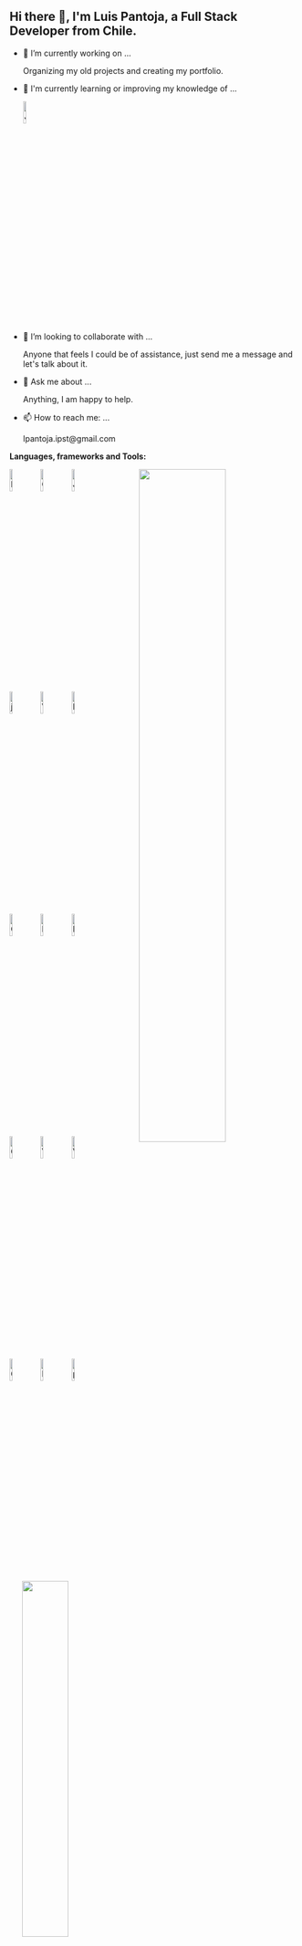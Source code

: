 ## Hi there 👋, I'm Luis Pantoja, a Full Stack Developer from Chile.

<!--
**lpantoja/lpantoja** is a ✨ _special_ ✨ repository because its `README.md` (this file) appears on your GitHub profile.

Here are some ideas to get you started:
-->
- 🔭 I’m currently working on ...
  <p>
    Organizing my old projects and creating my portfolio.
  </p>
- 🌱 I'm currently learning or improving my knowledge of ...
  <p>
    <img src="https://www.vectorlogo.zone/logos/java/java-horizontal.svg" width="10%" alt="Java" />
  <p />
- 👯 I’m looking to collaborate with ...
  <p>
    Anyone that feels I could be of assistance, just send me a message and let's talk about it.
  </p>
<!--
- 🤔 I’m looking for help with ...
-->
- 💬 Ask me about ...
  <p>
    Anything, I am happy to help.
  </p>
- 📫 How to reach me: ...
  <p>
    lpantoja.ipst@gmail.com
  </p>
<!--
- 😄 Pronouns: ...
- ⚡ Fun fact: ...
-->

**Languages, frameworks and Tools:**
<p>
  <img src="https://github-readme-stats-tau-drab.vercel.app/api?username=lpantoja&include_all_commits=true&show_icons=true&theme=dark" width="55%" align="right" />
  <img src="https://www.vectorlogo.zone/logos/w3_html5/w3_html5-ar21.svg" width="10%" alt="HTML5" />
  <img src="https://www.vectorlogo.zone/logos/w3_css/w3_css-ar21.svg" width="10%" alt="Cascading Style Sheets" />
  <img src="https://www.vectorlogo.zone/logos/javascript/javascript-ar21.svg" width="10%" alt="Javascript" />
  <br />
  <img src="https://www.vectorlogo.zone/logos/jquery/jquery-ar21.svg" width="10%" alt="jQuery" />
  <img src="https://www.vectorlogo.zone/logos/microsoft_vb/microsoft_vb-ar21.svg" width="10%" alt="Visual Basic" />
  <img src="https://www.vectorlogo.zone/logos/gnu_bash/gnu_bash-ar21.svg" width="10%" alt="BASH" />
  <br />
  <img src="https://www.vectorlogo.zone/logos/oracle/oracle-ar21.svg" width="10%" alt="Oracle" />
  <img src="https://www.vectorlogo.zone/logos/mysql/mysql-ar21.svg" width="10%" alt="MySQL" />
  <img src="https://www.vectorlogo.zone/logos/mariadb/mariadb-ar21.svg" width="10%" alt="MariaDB" />
  <br />
  <img src="https://www.vectorlogo.zone/logos/git-scm/git-scm-ar21.svg" width="10%" alt="Git" />
  <img src="https://www.vectorlogo.zone/logos/vim/vim-ar21.svg" width="10%" alt="Vim" />
  <img src="https://www.vectorlogo.zone/logos/visualstudio_code/visualstudio_code-ar21.svg" width="10%" alt="Visual Studio Code" />
  <br />
  <img src="https://www.vectorlogo.zone/logos/github/github-ar21.svg" width="10%" alt="GitHub" />
  <img src="https://www.vectorlogo.zone/logos/php/php-ar21.svg" width="10%" alt="PHP" />
  <img src="https://www.vectorlogo.zone/logos/phpmyadmin/phpmyadmin-ar21.svg" width="10%" alt="phpMyAdmin" />
  <br />
  <img src="https://github-readme-stats.vercel.app/api/top-langs?username=lpantoja&show_icons=true&theme=dark" width="40%" align="right" />
  <img src="https://www.vectorlogo.zone/logos/google_recaptcha/google_recaptcha-ar21.svg" width="10%" alt="reCAPTCHA" />
  <img src="https://www.vectorlogo.zone/logos/w3c_xml/w3c_xml-ar21.svg" width="10%" alt="XML" />
  <img src="https://www.vectorlogo.zone/logos/ubuntu/ubuntu-ar21.svg" width="10%" alt="Ubuntu" />
  <br />
  <img src="https://www.vectorlogo.zone/logos/microsoft/microsoft-ar21.svg" width="10%" alt="Microsoft Windows" />
  <img src="https://www.vectorlogo.zone/logos/debian/debian-ar21.svg" width="10%" alt="Debian" />
  <img src="https://www.vectorlogo.zone/logos/json/json-ar21.svg" width="10%" alt="JSON" />
</p>

<!-- This readme was based on README.md of Murillo Comino - https://github.com/onimur -->
